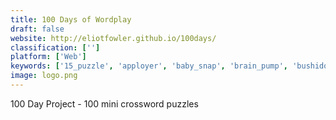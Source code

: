 ```yaml
---
title: 100 Days of Wordplay
draft: false 
website: http://eliotfowler.github.io/100days/
classification: ['']
platform: ['Web']
keywords: ['15_puzzle', 'apployer', 'baby_snap', 'brain_pump', 'bushido_bear', 'crossroad', 'dropcicle', 'gigers', 'hacker_surfing', 'hiro_baby', 'how_to_digital_nomad', 'learn_cryptic_crosswords', 'magical_jelly_bean_keyfinder', 'nomad_list', 'nomadic_space', 'phontabulous', 'picniic', 'queer_qrosswords', 'regex_crossword', 'selina', 'shoto', 'together', 'togethera', 'vecihi']
image: logo.png
---
```

100 Day Project - 100 mini crossword puzzles